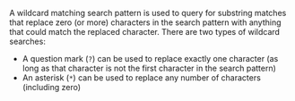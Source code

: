A wildcard matching search pattern is used to query for substring
matches that replace zero (or more) characters in the search pattern
with anything that could match the replaced character. There are two
types of wildcard searches:

- A question mark (`?`) can be used to replace exactly one character
    (as long as that character is not the first character in the search
    pattern)
- An asterisk (`*`) can be used to replace any number of characters
    (including zero)